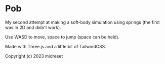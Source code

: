 # Pob

My second attempt at making a soft-body simulation using springs (the first was in 2D and didn't work).

Use WASD to move, space to jump (space can be held).

Made with Three.js and a little bit of TailwindCSS.

Copyright (c) 2023 midreset
